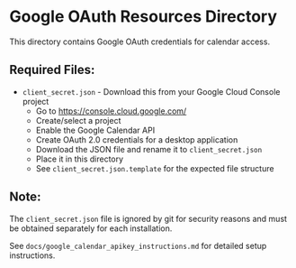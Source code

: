 # Google OAuth Resources Directory

This directory contains Google OAuth credentials for calendar access.

## Required Files:

- `client_secret.json` - Download this from your Google Cloud Console project
  - Go to https://console.cloud.google.com/
  - Create/select a project
  - Enable the Google Calendar API
  - Create OAuth 2.0 credentials for a desktop application
  - Download the JSON file and rename it to `client_secret.json`
  - Place it in this directory
  - See `client_secret.json.template` for the expected file structure

## Note:

The `client_secret.json` file is ignored by git for security reasons and must be obtained separately for each installation.

See `docs/google_calendar_apikey_instructions.md` for detailed setup instructions.
